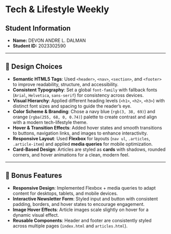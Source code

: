 # Tech & Lifestyle Weekly

## Student Information
- **Name:** DEVON ANDRE L. DALMAN  
- **Student ID:** 2023302590

---

## 🧠 Design Choices

- **Semantic HTML5 Tags**: Used `<header>`, `<nav>`, `<section>`, and `<footer>` to improve readability, structure, and accessibility.
- **Consistent Typography**: Set a global `font-family` with fallback fonts (`Arial`, `Helvetica`, `sans-serif`) for consistency across devices.
- **Visual Hierarchy**: Applied different heading levels (`<h1>`, `<h2>`, `<h3>`) with distinct font sizes and spacing to guide the reader’s eye.
- **Color Scheme & Branding**: Chose a navy blue (`rgb(3, 38, 69)`) and orange (`rgba(255, 68, 0, 0.74)`) palette to create contrast and align with a modern tech-lifestyle theme.
- **Hover & Transition Effects**: Added hover states and smooth transitions to buttons, navigation links, and images to enhance interactivity.
- **Responsive Layout**: Used **Flexbox** for layouts (`nav ul`, `.articles`, `.article-item`) and applied **media queries** for mobile optimization.
- **Card-Based Design**: Articles are styled as **cards** with shadows, rounded corners, and hover animations for a clean, modern feel.

---

## 🌟 Bonus Features

- **Responsive Design**: Implemented Flexbox + media queries to adapt content for desktops, tablets, and mobile devices.
- **Interactive Newsletter Form**: Styled input and button with consistent padding, borders, and hover states to encourage engagement.
- **Image Hover Effects**: Article images scale slightly on hover for a dynamic visual effect.
- **Reusable Components**: Header and footer are consistently styled across multiple pages (`index.html` and `articles.html`).
